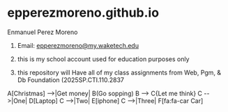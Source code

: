 # epperezmoreno.github.io

Enmanuel Perez Moreno

1. Email: epperezmoreno@my.waketech.edu

2. this is my school account used for education purposes only

3. this repository will Have all of my class assignments from Web, Pgm, & Db Foundation (2025SP.CTI.110.2837



A[Christmas] -->|Get money| B(Go sopping)
B --> C{Let me think}
C -->|One| D[Laptop]
C -->|Two| E[iphone]
C -->|Three| F[fa:fa-car Car]